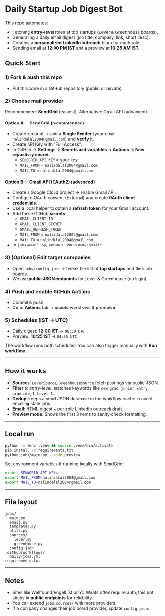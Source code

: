 # Daily Startup Job Digest Bot

This repo automates:
- Fetching **entry-level** roles at top startups (Lever & Greenhouse boards).
- Generating a daily email digest (job title, company, link, short desc).
- Creating a **personalized LinkedIn outreach** blurb for each role.
- Sending email at **12:00 PM IST** and a preview at **10:25 AM IST**.

## Quick Start

### 1) Fork & push this repo
- Put this code in a GitHub repository (public or private).

### 2) Choose mail provider
Recommended: **SendGrid** (easiest). Alternative: Gmail API (advanced).

#### Option A — SendGrid (recommended)
- Create account → add a **Single Sender** (your email `nalindalal2004@gmail.com`) and **verify** it.
- Create API Key with "Full Access".
- In GitHub → **Settings → Secrets and variables → Actions → New repository secret**:
  - `SENDGRID_API_KEY` = your key
  - `MAIL_FROM` = `nalindalal2004@gmail.com`
  - `MAIL_TO` = `nalindalal2004@gmail.com`

#### Option B — Gmail API (OAuth2) (advanced)
- Create a Google Cloud project → enable Gmail API.
- Configure OAuth consent (External) and create **OAuth client credentials**.
- Use a local helper to obtain a **refresh token** for your Gmail account.
- Add these GitHub **secrets**:
  - `GMAIL_CLIENT_ID`
  - `GMAIL_CLIENT_SECRET`
  - `GMAIL_REFRESH_TOKEN`
  - `MAIL_FROM` = `nalindalal2004@gmail.com`
  - `MAIL_TO` = `nalindalal2004@gmail.com`
- In `jobs/email.py`, set `MAIL_PROVIDER="gmail"`.

### 3) (Optional) Edit target companies
- Open `jobs/config.json` → tweak the list of **top startups** and their job boards.
- We use **public JSON endpoints** for Lever & Greenhouse (no login).

### 4) Push and enable GitHub Actions
- Commit & push.
- Go to **Actions** tab → enable workflows if prompted.

### 5) Schedules (IST → UTC)
- Daily digest: **12:00 IST** → `06:30 UTC`
- Preview: **10:25 IST** → `04:55 UTC`

The workflow runs both schedules. You can also trigger manually with **Run workflow**.

---

## How it works

- **Sources**: `LeverSource`, `GreenhouseSource` fetch postings via public JSON.
- **Filter** to _entry-level_: matches keywords like `new grad`, `junior`, `entry`, `graduate`, `I`, `Level 1`.
- **Dedup**: keeps a small JSON database in the workflow cache to avoid emailing stale jobs.
- **Email**: HTML digest + per-role LinkedIn outreach draft.
- **Preview mode**: Shows the first 3 items to sanity-check formatting.

---

## Local run

```bash
python -m venv .venv && source .venv/bin/activate
pip install -r requirements.txt
python jobs/main.py --mode preview
```

Set environment variables if running locally with SendGrid:
```bash
export SENDGRID_API_KEY=...
export MAIL_FROM=nalindalal2004@gmail.com
export MAIL_TO=nalindalal2004@gmail.com
```

---

## File layout

```
jobs/
  main.py
  email.py
  templates.py
  utils.py
  sources/
    lever.py
    greenhouse.py
  config.json
.github/workflows/
  daily-jobs.yml
requirements.txt
```

---

## Notes

- Sites like Wellfound/AngelList or YC Waats often require auth; this bot sticks to **public endpoints** for reliability.
- You can extend `jobs/sources/` with more providers.
- If a company changes their job board provider, update `config.json`.
